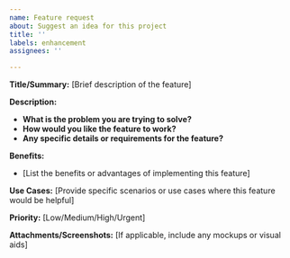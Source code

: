 ```yaml
---
name: Feature request
about: Suggest an idea for this project
title: ''
labels: enhancement
assignees: ''

---
```


**Title/Summary:** [Brief description of the feature]

**Description:**
- **What is the problem you are trying to solve?**
- **How would you like the feature to work?**
- **Any specific details or requirements for the feature?**

**Benefits:**
- [List the benefits or advantages of implementing this feature]

**Use Cases:** [Provide specific scenarios or use cases where this feature would be helpful]

**Priority:** [Low/Medium/High/Urgent]

**Attachments/Screenshots:** [If applicable, include any mockups or visual aids]
